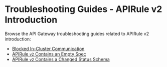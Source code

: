 # Troubleshooting Guides - APIRule v2 Introduction

Browse the API Gateway troubleshooting guides related to APIRule v2 introduction:

- [Blocked In-Cluster Communication](./03-80-blocked-in-cluster-communication.md)
- [APIRule `v2` Contains an Empty Spec](./03-81-empty-apirule-v2-spec.md)
- [APIRule `v2` Contains a Changed Status Schema](./03-82-changed-status-schema-apirule-v2.md)
